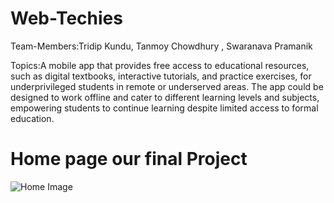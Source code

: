 # Web-Techies
Team-Members:Tridip Kundu, Tanmoy Chowdhury , Swaranava Pramanik

Topics:A mobile app that provides free access to educational resources, such as digital textbooks, interactive tutorials, and practice exercises, for underprivileged students in remote or underserved areas. The app could be designed to work offline and cater to different learning levels and subjects, empowering students to continue learning despite limited access to formal education.

# Home page our final Project 
![Home Image](https://user-images.githubusercontent.com/105142693/232225070-e5180353-b461-4e88-8fe1-ccce6de18d82.jpg)
